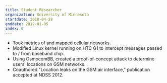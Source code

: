 ```yaml
---
title: Student Researcher
organization: University of Minnesota
startdate: 2010-04-28
enddate: 2012-01-05
index: 0
---
```


* Took metrics of and mapped cellular networks.
* Modified Linux kernel running on HTC G1 to intercept messages passed
  to / from baseband chip.
* Using OsmocomBB, created a proof-of-concept attack to determine users'
  locations on GSM networks.
* Coauthored "Location leaks on the GSM air interface," publication
  accepted at NDSS 2012.
